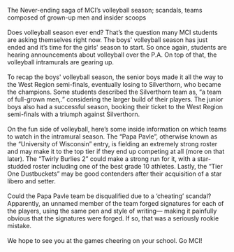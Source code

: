 
The Never-ending saga of MCI’s volleyball season; scandals, teams 
composed of grown-up men and insider scoops
<br><br>
Does volleyball season ever end? That’s the question many MCI students
are asking themselves right now. The boys' volleyball season has just
ended and it’s time for the girls' season to start. So once again,
students are hearing announcements about volleyball over the P.A. On top
of that, the volleyball intramurals are gearing up.
<br><br>
To recap the boys' volleyball season, the senior boys made it all the
way to the West Region semi-finals, eventually losing to Silverthorn,
who became the champions. Some students described the Silverthorn team
as, “a team of full-grown men,.” considering the larger build of their
players. The junior boys also had a successful season, booking their
ticket to the West Region semi-finals with a triumph against
Silverthorn.
<br><br>
On the fun side of volleyball, here’s some inside information on which
teams to watch in the intramural season. The “Papa Pavle”, otherwise
known as the “University of Wisconsin” entry, is fielding an extremely
strong roster and may make it to the top tier if they end up competing
at all (more on that later). The “Twirly Burlies 2” could make a strong
run for it, with a star-studded roster including one of the best grade
10 athletes. Lastly, the “Tier One Dustbuckets” may be good contenders
after their acquisition of a star libero and setter.
<br><br>
Could the Papa Pavle team be disqualified due to a ‘cheating’ scandal?
Apparently, an unnamed member of the team forged signatures for each of
the players, using the same pen and style of writing— making it
painfully obvious that the signatures were forged. If so, that was a
seriously rookie mistake.
<br><br>
We hope to see you at the games cheering on your school. Go MCI!

